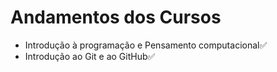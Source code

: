 # Andamentos dos Cursos


 - Introdução à programação e Pensamento computacional:white_check_mark:
 - Introdução ao Git e ao GitHub:white_check_mark: